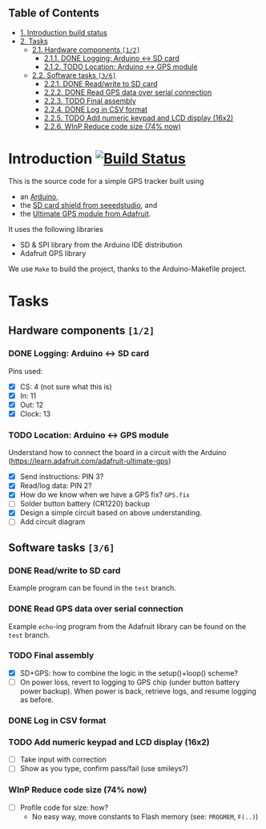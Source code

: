 <div id="table-of-contents">
<h2>Table of Contents</h2>
<div id="text-table-of-contents">
<ul>
<li><a href="#orgheadline1">1. Introduction build status</a></li>
<li><a href="#orgheadline12">2. Tasks</a>
<ul>
<li><a href="#orgheadline4">2.1. Hardware components <code>[1/2]</code></a>
<ul>
<li><a href="#orgheadline2">2.1.1. <span class="done DONE">DONE</span> Logging: Arduino ↔ SD card</a></li>
<li><a href="#orgheadline3">2.1.2. <span class="todo TODO">TODO</span> Location: Arduino ↔ GPS module</a></li>
</ul>
</li>
<li><a href="#orgheadline11">2.2. Software tasks <code>[3/6]</code></a>
<ul>
<li><a href="#orgheadline5">2.2.1. <span class="done DONE">DONE</span> Read/write to SD card</a></li>
<li><a href="#orgheadline6">2.2.2. <span class="done DONE">DONE</span> Read GPS data over serial connection</a></li>
<li><a href="#orgheadline7">2.2.3. <span class="todo TODO">TODO</span> Final assembly</a></li>
<li><a href="#orgheadline8">2.2.4. <span class="done DONE">DONE</span> Log in CSV format</a></li>
<li><a href="#orgheadline9">2.2.5. <span class="todo TODO">TODO</span> Add numeric keypad and LCD display (16x2)</a></li>
<li><a href="#orgheadline10">2.2.6. <span class="todo WInP">WInP</span> Reduce code size (74% now)</a></li>
</ul>
</li>
</ul>
</li>
</ul>
</div>
</div>


# Introduction [![Build Status](https://travis-ci.org/suvayu/GPS_tracker.svg?branch=master)](https://travis-ci.org/suvayu/GPS_tracker)<a id="orgheadline1"></a>

This is the source code for a simple GPS tracker built using

-   an [Arduino](https://www.arduino.cc/en/Main/ArduinoBoardUno),
-   the [SD card shield from seeedstudio](http://www.seeedstudio.com/wiki/SD_Card_shield_V4.0), and
-   the [Ultimate GPS module from Adafruit](https://www.adafruit.com/products/746).

It uses the following libraries

-   SD & SPI library from the Arduino IDE distribution
-   Adafruit GPS library

We use `Make` to build the project, thanks to the Arduino-Makefile
project.

# Tasks<a id="orgheadline12"></a>

## Hardware components <code>[1/2]</code><a id="orgheadline4"></a>

### DONE Logging: Arduino ↔ SD card<a id="orgheadline2"></a>

Pins used:

-   [X] CS: 4 (not sure what this is)
-   [X] In: 11
-   [X] Out: 12
-   [X] Clock: 13

### TODO Location: Arduino ↔ GPS module<a id="orgheadline3"></a>

Understand how to connect the board in a circuit with the Arduino
(<https://learn.adafruit.com/adafruit-ultimate-gps>)

-   [X] Send instructions: PIN 3?
-   [X] Read/log data: PIN 2?
-   [X] How do we know when we have a GPS fix? `GPS.fix`
-   [ ] Solder button battery (CR1220) backup
-   [X] Design a simple circuit based on above understanding.
-   [ ] Add circuit diagram

## Software tasks <code>[3/6]</code><a id="orgheadline11"></a>

### DONE Read/write to SD card<a id="orgheadline5"></a>

Example program can be found in the `test` branch.

### DONE Read GPS data over serial connection<a id="orgheadline6"></a>

Example `echo`-ing program from the Adafruit library can be found on
the `test` branch.

### TODO Final assembly<a id="orgheadline7"></a>

-   [X] SD+GPS: how to combine the logic in the setup()+loop() scheme?
-   [ ] On power loss, revert to logging to GPS chip (under button
    battery power backup).  When power is back, retrieve logs, and
    resume logging as before.

### DONE Log in CSV format<a id="orgheadline8"></a>

### TODO Add numeric keypad and LCD display (16x2)<a id="orgheadline9"></a>

-   [ ] Take input with correction
-   [ ] Show as you type, confirm pass/fail (use smileys?)

### WInP Reduce code size (74% now)<a id="orgheadline10"></a>

-   [ ] Profile code for size: how?
    -   No easy way, move constants to Flash memory (see: `PROGMEM`, `F(..)`)
